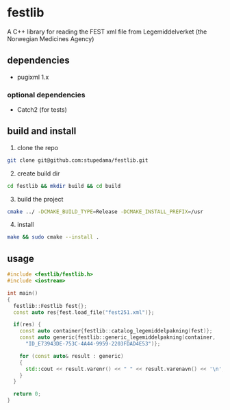 # festlib
A C++ library for reading the FEST xml file from Legemiddelverket (the Norwegian Medicines Agency)

## dependencies
* pugixml 1.x

### optional dependencies
* Catch2 (for tests)

## build and install
1. clone the repo
```sh
git clone git@github.com:stupedama/festlib.git
```
2. create build dir
```sh
cd festlib && mkdir build && cd build
```
3. build the project
```sh
cmake ../ -DCMAKE_BUILD_TYPE=Release -DCMAKE_INSTALL_PREFIX=/usr
```
4. install
```sh
make && sudo cmake --install .
```

## usage
```c++
#include <festlib/festlib.h>
#include <iostream>

int main()
{
  festlib::Festlib fest{};
  const auto res{fest.load_file("fest251.xml")};

  if(res) {
    const auto container{festlib::catalog_legemiddelpakning(fest)};
    const auto generic{festlib::generic_legemiddelpakning(container,
      "ID_E73943DE-753C-4A44-9959-2203FDAD4E53")};

    for (const auto& result : generic)
    {
      std::cout << result.varenr() << " " << result.varenavn() << '\n';
    }
  }

  return 0;
}
```
